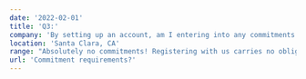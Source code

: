 ```yaml
---
date: '2022-02-01'
title: 'Q3:'
company: 'By setting up an account, am I entering into any commitments or obligations?'
location: 'Santa Clara, CA'
range: "Absolutely no commitments! Registering with us carries no obligations. Consider it akin to window shopping for your business's financial prospects. Many companies start by exploring options, and when you're ready, you can proceed with fundraising. You have control, and we're here to assist, guiding you through the intricate landscape of debt financing at your preferred pace."
url: 'Commitment requirements?'
---
```

